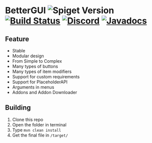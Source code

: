 # BetterGUI ![Spiget Version](https://img.shields.io/spiget/version/75620?color=orange&label=version) [![Build Status](https://ci.codemc.io/job/BetterGUI-MC/job/BetterGUI/badge/icon)](https://ci.codemc.io/job/BetterGUI-MC/job/BetterGUI/) [![Discord](https://img.shields.io/discord/660795353037144064)](https://discord.gg/9m4GdFD) [![Javadocs](https://img.shields.io/badge/javadocs-link-green)](https://bettergui-mc.github.io/BetterGUI)

## Feature

* Stable
* Modular design
* From Simple to Complex
* Many types of buttons
* Many types of item modifiers
* Support for custom requirements
* Support for PlaceholderAPI
* Arguments in menus
* Addons and Addon Downloader

## Building

1. Clone this repo
2. Open the folder in terminal
3. Type `mvn clean install`
4. Get the final file in `/target/`
